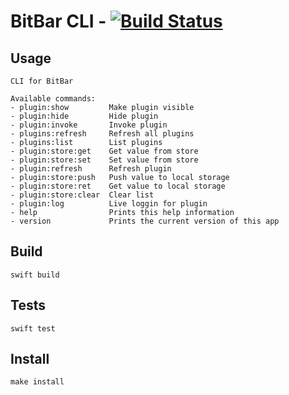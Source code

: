 # BitBar CLI - [![Build Status](https://travis-ci.org/oleander/BitBarCLI.svg?branch=master)](https://travis-ci.org/oleander/BitBarCLI)

## Usage

```
CLI for BitBar

Available commands:
- plugin:show         Make plugin visible
- plugin:hide         Hide plugin
- plugin:invoke       Invoke plugin
- plugins:refresh     Refresh all plugins
- plugins:list        List plugins
- plugin:store:get    Get value from store
- plugin:store:set    Set value from store
- plugin:refresh      Refresh plugin
- plugin:store:push   Push value to local storage
- plugin:store:ret    Get value to local storage
- plugin:store:clear  Clear list
- plugin:log          Live loggin for plugin
- help                Prints this help information
- version             Prints the current version of this app
```

## Build

`swift build`

## Tests

`swift test`

## Install

`make install`

